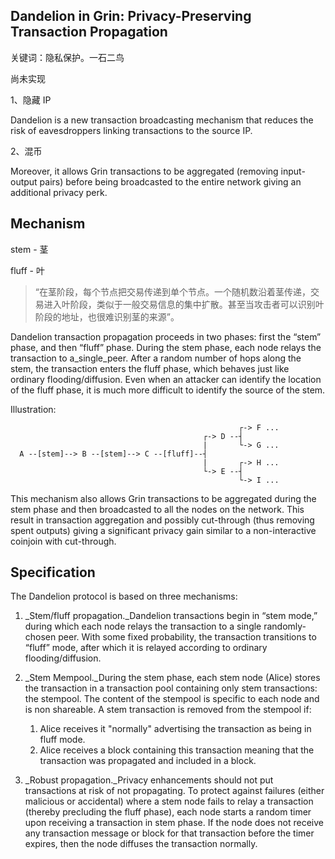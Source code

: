 ## Dandelion in Grin: Privacy-Preserving Transaction Propagation

关键词：隐私保护。一石二鸟

尚未实现

1、隐藏 IP

Dandelion is a new transaction broadcasting mechanism that reduces the risk of eavesdroppers linking transactions to the source IP.

2、混币

Moreover, it allows Grin transactions to be aggregated \(removing input-output pairs\) before being broadcasted to the entire network giving an additional privacy perk.

## Mechanism

stem - 茎

fluff - 叶

> “在茎阶段，每个节点把交易传递到单个节点。一个随机数沿着茎传递，交易进入叶阶段，类似于一般交易信息的集中扩散。甚至当攻击者可以识别叶阶段的地址，也很难识别茎的来源”。

Dandelion transaction propagation proceeds in two phases: first the “stem” phase, and then “fluff” phase. During the stem phase, each node relays the transaction to a\_single\_peer. After a random number of hops along the stem, the transaction enters the fluff phase, which behaves just like ordinary flooding/diffusion. Even when an attacker can identify the location of the fluff phase, it is much more difficult to identify the source of the stem.

Illustration:

```
                                                   ┌-> F ...
                                           ┌-> D --┤
                                           |       └-> G ...
  A --[stem]--> B --[stem]--> C --[fluff]--┤
                                           |       ┌-> H ...
                                           └-> E --┤
                                                   └-> I ...
```

This mechanism also allows Grin transactions to be aggregated during the stem phase and then broadcasted to all the nodes on the network. This result in transaction aggregation and possibly cut-through \(thus removing spent outputs\) giving a significant privacy gain similar to a non-interactive coinjoin with cut-through.

## Specification

The Dandelion protocol is based on three mechanisms:

1. \_Stem/fluff propagation.\_Dandelion transactions begin in “stem mode,” during which each node relays the transaction to a single randomly-chosen peer. With some fixed probability, the transaction transitions to “fluff” mode, after which it is relayed according to ordinary flooding/diffusion.

2. \_Stem Mempool.\_During the stem phase, each stem node \(Alice\) stores the transaction in a transaction pool containing only stem transactions: the stempool. The content of the stempool is specific to each node and is non shareable. A stem transaction is removed from the stempool if:

   1. Alice receives it "normally" advertising the transaction as being in fluff mode.
   2. Alice receives a block containing this transaction meaning that the transaction was propagated and included in a block.

3. \_Robust propagation.\_Privacy enhancements should not put transactions at risk of not propagating. To protect against failures \(either malicious or accidental\) where a stem node fails to relay a transaction \(thereby precluding the fluff phase\), each node starts a random timer upon receiving a transaction in stem phase. If the node does not receive any transaction message or block for that transaction before the timer expires, then the node diffuses the transaction normally.



